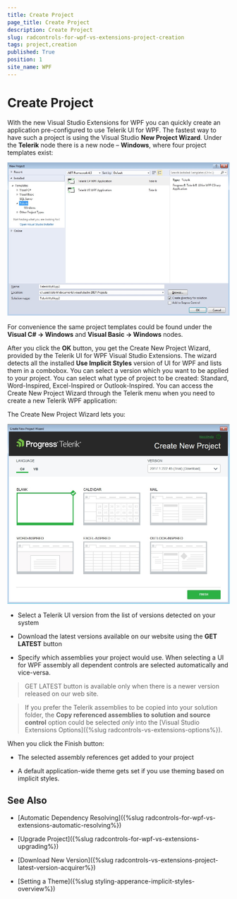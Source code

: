 ```yaml
---
title: Create Project
page_title: Create Project
description: Create Project
slug: radcontrols-for-wpf-vs-extensions-project-creation
tags: project,creation
published: True
position: 1
site_name: WPF
---
```


# Create Project

With the new Visual Studio Extensions for WPF you can quickly create an application pre-configured to use Telerik UI for WPF. The fastest way to have such a project is using the Visual Studio __New Project Wizard__. Under the __Telerik__ node there is a new node – __Windows__, where four project templates exist: 

![VSExtentions WPF Overview Project Templates](images/VSExtentions_WPF_OverviewProjectTemplates.jpg)

For convenience the same project templates could be found under the __Visual C# -> Windows__ and __Visual Basic -> Windows__ nodes. 

After you click the __OK__ button, you get the Create New Project Wizard, provided by the Telerik UI for WPF Visual Studio Extensions. The wizard detects all the installed __Use Implicit Styles__ version of UI for WPF and lists them in a combobox. You can select a version which you want to be applied to your project. You can select what type of project to be created: Standard, Word-Inspired, Excel-Inspired or Outlook-Inspired. You can access the Create New Project Wizard through the Telerik menu when you need to create a new Telerik WPF application:

The Create New Project Wizard lets you:

![VSExtentions WPF New Project Wizard Step 1](images/VSExtentions_WPF_NewProjectWizard.jpg)
        
* Select a Telerik UI version from the list of versions detected on your system

* Download the latest versions available on our website using the __GET LATEST__ button

* Specify which assemblies your project would use. When selecting a UI for WPF assembly all dependent controls are selected automatically and vice-versa.

>GET LATEST button is available only when there is a newer version released on our web site.

>If you prefer the Telerik assemblies to be copied into your solution folder, the **Copy referenced assemblies to solution and source control** option could be selected *only* into the [Visual Studio Extensions Options]({%slug radcontrols-vs-extensions-options%}).

When you click the Finish button:

* The selected assembly references get added to your project
          

* A default application-wide theme gets set if you use theming based on implicit styles.
          

## See Also

 * [Automatic Dependency Resolving]({%slug radcontrols-for-wpf-vs-extensions-automatic-resolving%})

 * [Upgrade Project]({%slug radcontrols-for-wpf-vs-extensions-upgrading%})

 * [Download New Version]({%slug radcontrols-vs-extensions-project-latest-version-acquirer%})

 * [Setting a Theme]({%slug styling-apperance-implicit-styles-overview%})
